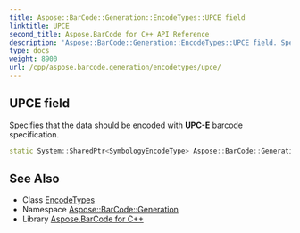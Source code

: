 ```yaml
---
title: Aspose::BarCode::Generation::EncodeTypes::UPCE field
linktitle: UPCE
second_title: Aspose.BarCode for C++ API Reference
description: 'Aspose::BarCode::Generation::EncodeTypes::UPCE field. Specifies that the data should be encoded with UPC-E barcode specification in C++.'
type: docs
weight: 8900
url: /cpp/aspose.barcode.generation/encodetypes/upce/
---
```

## UPCE field


Specifies that the data should be encoded with **UPC-E** barcode specification.

```cpp
static System::SharedPtr<SymbologyEncodeType> Aspose::BarCode::Generation::EncodeTypes::UPCE
```

## See Also

* Class [EncodeTypes](../)
* Namespace [Aspose::BarCode::Generation](../../)
* Library [Aspose.BarCode for C++](../../../)
